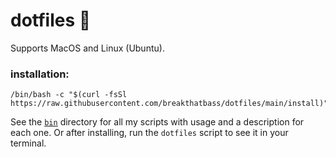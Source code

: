 # dotfiles 🦦
Supports MacOS and Linux (Ubuntu).

### **installation:**
```
/bin/bash -c "$(curl -fsSl https://raw.githubusercontent.com/breakthatbass/dotfiles/main/install)"
```

See the [`bin`](https://github.com/breakthatbass/dotfiles/tree/main/bin) directory for all my scripts with usage and a description for each one. Or after installing, run the `dotfiles` script to see it in your terminal.
